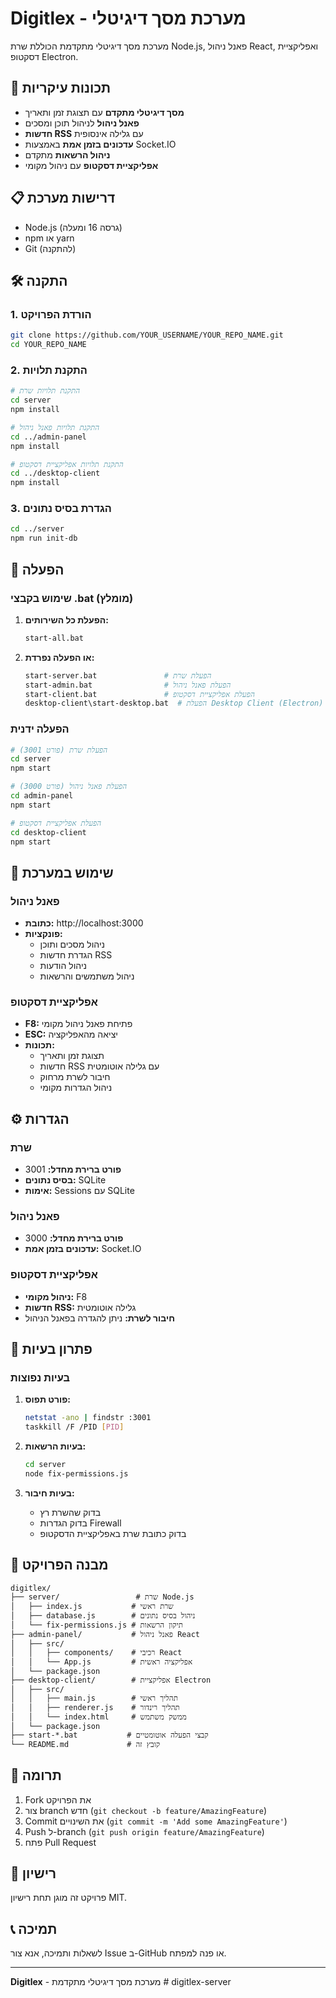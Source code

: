 # Digitlex - מערכת מסך דיגיטלי

מערכת מסך דיגיטלי מתקדמת הכוללת שרת Node.js, פאנל ניהול React, ואפליקציית דסקטופ Electron.

## 🚀 תכונות עיקריות

- **מסך דיגיטלי מתקדם** עם תצוגת זמן ותאריך
- **פאנל ניהול** לניהול תוכן ומסכים
- **חדשות RSS** עם גלילה אינסופית
- **עדכונים בזמן אמת** באמצעות Socket.IO
- **ניהול הרשאות** מתקדם
- **אפליקציית דסקטופ** עם ניהול מקומי

## 📋 דרישות מערכת

- Node.js (גרסה 16 ומעלה)
- npm או yarn
- Git (להתקנה)

## 🛠️ התקנה

### 1. הורדת הפרויקט

```bash
git clone https://github.com/YOUR_USERNAME/YOUR_REPO_NAME.git
cd YOUR_REPO_NAME
```

### 2. התקנת תלויות

```bash
# התקנת תלויות שרת
cd server
npm install

# התקנת תלויות פאנל ניהול
cd ../admin-panel
npm install

# התקנת תלויות אפליקציית דסקטופ
cd ../desktop-client
npm install
```

### 3. הגדרת בסיס נתונים

```bash
cd ../server
npm run init-db
```

## 🚀 הפעלה

### שימוש בקבצי .bat (מומלץ)

1. **הפעלת כל השירותים:**
   ```bash
   start-all.bat
   ```

2. **או הפעלה נפרדת:**
   ```bash
   start-server.bat               # הפעלת שרת
   start-admin.bat                # הפעלת פאנל ניהול
   start-client.bat               # הפעלת אפליקציית דסקטופ
   desktop-client\start-desktop.bat  # הפעלת Desktop Client (Electron)
   ```

### הפעלה ידנית

```bash
# הפעלת שרת (פורט 3001)
cd server
npm start

# הפעלת פאנל ניהול (פורט 3000)
cd admin-panel
npm start

# הפעלת אפליקציית דסקטופ
cd desktop-client
npm start
```

## 📱 שימוש במערכת

### פאנל ניהול
- **כתובת:** http://localhost:3000
- **פונקציות:**
  - ניהול מסכים ותוכן
  - הגדרת חדשות RSS
  - ניהול הודעות
  - ניהול משתמשים והרשאות

### אפליקציית דסקטופ
- **F8:** פתיחת פאנל ניהול מקומי
- **ESC:** יציאה מהאפליקציה
- **תכונות:**
  - תצוגת זמן ותאריך
  - חדשות RSS עם גלילה אוטומטית
  - חיבור לשרת מרחוק
  - ניהול הגדרות מקומי

## ⚙️ הגדרות

### שרת
- **פורט ברירת מחדל:** 3001
- **בסיס נתונים:** SQLite
- **אימות:** Sessions עם SQLite

### פאנל ניהול
- **פורט ברירת מחדל:** 3000
- **עדכונים בזמן אמת:** Socket.IO

### אפליקציית דסקטופ
- **ניהול מקומי:** F8
- **חדשות RSS:** גלילה אוטומטית
- **חיבור לשרת:** ניתן להגדרה בפאנל הניהול

## 🔧 פתרון בעיות

### בעיות נפוצות

1. **פורט תפוס:**
   ```bash
   netstat -ano | findstr :3001
   taskkill /F /PID [PID]
   ```

2. **בעיות הרשאות:**
   ```bash
   cd server
   node fix-permissions.js
   ```

3. **בעיות חיבור:**
   - בדוק שהשרת רץ
   - בדוק הגדרות Firewall
   - בדוק כתובת שרת באפליקציית הדסקטופ

## 📁 מבנה הפרויקט

```
digitlex/
├── server/                 # שרת Node.js
│   ├── index.js           # שרת ראשי
│   ├── database.js        # ניהול בסיס נתונים
│   └── fix-permissions.js # תיקון הרשאות
├── admin-panel/           # פאנל ניהול React
│   ├── src/
│   │   ├── components/    # רכיבי React
│   │   └── App.js         # אפליקציה ראשית
│   └── package.json
├── desktop-client/        # אפליקציית Electron
│   ├── src/
│   │   ├── main.js        # תהליך ראשי
│   │   ├── renderer.js    # תהליך רינדור
│   │   └── index.html     # ממשק משתמש
│   └── package.json
├── start-*.bat           # קבצי הפעלה אוטומטיים
└── README.md             # קובץ זה
```

## 🤝 תרומה

1. Fork את הפרויקט
2. צור branch חדש (`git checkout -b feature/AmazingFeature`)
3. Commit את השינויים (`git commit -m 'Add some AmazingFeature'`)
4. Push ל-branch (`git push origin feature/AmazingFeature`)
5. פתח Pull Request

## 📄 רישיון

פרויקט זה מוגן תחת רישיון MIT.

## 📞 תמיכה

לשאלות ותמיכה, אנא צור Issue ב-GitHub או פנה למפתח.

---

**Digitlex** - מערכת מסך דיגיטלי מתקדמת #   d i g i t l e x - s e r v e r 
 
 